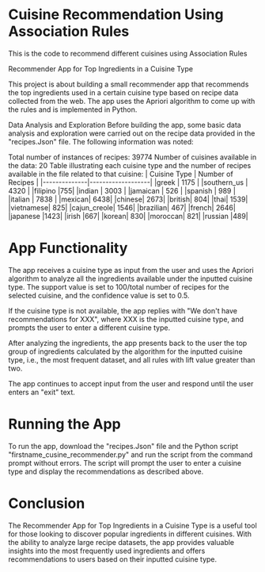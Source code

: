 # Cuisine Recommendation Using Association Rules
This is the code to recommend different cuisines using Association Rules

Recommender App for Top Ingredients in a Cuisine Type

This project is about building a small recommender app that recommends the top ingredients used in a certain cuisine type based on recipe data collected from the web. The app uses the Apriori algorithm to come up with the rules and is implemented in Python.

Data Analysis and Exploration
Before building the app, some basic data analysis and exploration were carried out on the recipe data provided in the "recipes.Json" file. The following information was noted:

Total number of instances of recipes: 39774
Number of cuisines available in the data: 20
Table illustrating each cuisine type and the number of recipes available in the file related to that cuisine:
| Cuisine Type | Number of Recipes |
|--------------|-------------------|
|greek | 1175 |
|southern_us | 4320 |
|filipino	|755|
|indian |	3003 |
|jamaican	| 526 |
|spanish |	989 |
|italian | 7838 |
|mexican|	6438|
|chinese|	2673|
|british|	804|
|thai|	1539|
|vietnamese|	825|
|cajun_creole|	1546|
|brazilian|	467|
|french|	2646|
|japanese	|1423|
|irish	|667|
|korean|	830|
|moroccan|	821|
|russian	|489|

# App Functionality
The app receives a cuisine type as input from the user and uses the Apriori algorithm to analyze all the ingredients available under the inputted cuisine type. The support value is set to 100/total number of recipes for the selected cuisine, and the confidence value is set to 0.5.

If the cuisine type is not available, the app replies with "We don't have recommendations for XXX", where XXX is the inputted cuisine type, and prompts the user to enter a different cuisine type.

After analyzing the ingredients, the app presents back to the user the top group of ingredients calculated by the algorithm for the inputted cuisine type, i.e., the most frequent dataset, and all rules with lift value greater than two.

The app continues to accept input from the user and respond until the user enters an "exit" text.

# Running the App
To run the app, download the "recipes.Json" file and the Python script "firstname_cusine_recommender.py" and run the script from the command prompt without errors. The script will prompt the user to enter a cuisine type and display the recommendations as described above.

# Conclusion
The Recommender App for Top Ingredients in a Cuisine Type is a useful tool for those looking to discover popular ingredients in different cuisines. With the ability to analyze large recipe datasets, the app provides valuable insights into the most frequently used ingredients and offers recommendations to users based on their inputted cuisine type.
